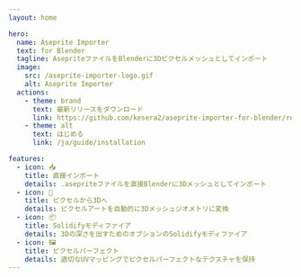 ```yaml
---
layout: home

hero:
  name: Aseprite Importer
  text: for Blender
  tagline: AsepriteファイルをBlenderに3Dピクセルメッシュとしてインポート
  image:
    src: /aseprite-importer-logo.gif
    alt: Aseprite Importer
  actions:
    - theme: brand
      text: 最新リリースをダウンロード
      link: https://github.com/kesera2/aseprite-importer-for-blender/releases/latest
    - theme: alt
      text: はじめる
      link: /ja/guide/installation

features:
  - icon: 📥
    title: 直接インポート
    details: .asepriteファイルを直接Blenderに3Dメッシュとしてインポート
  - icon: 🎲
    title: ピクセルから3Dへ
    details: ピクセルアートを自動的に3Dメッシュジオメトリに変換
  - icon: 📦
    title: Solidifyモディファイア
    details: 3Dの深さを出すためのオプションのSolidifyモディファイア
  - icon: 🖼️
    title: ピクセルパーフェクト
    details: 適切なUVマッピングでピクセルパーフェクトなテクスチャを保持
---
```

